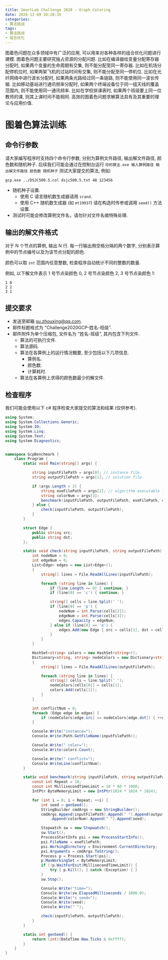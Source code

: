 ```yaml
---
title: SmartLab Challenge 2020 - Graph Coloring
date: 2020-12-09 10:28:35
categories:
- 算法挑战
tags:
- 算法挑战
- 组合优化
---
```

图着色问题在众多领域中有广泛的应用, 可以用来对各种各样的组合优化问题进行建模.
图着色问题主要研究独占资源的分配问题.
比如在编译器给变量分配寄存器分配时, 如果两个变量的生命周期有交集, 则不能分配至同一寄存器.
比如在机场分配停机位时, 如果两架飞机的过站时间有交集, 则不能分配至同一停机位.
比如在光纤网络中进行波长分配时, 如果两条光路经过同一条链路, 则不能使用同一波长传输.
比如移动基站进行通讯频率分配时, 如果两个终端设备位于同一组天线的覆盖范围内, 则不能使用同一通讯频率.
比如在学校排课表时, 如果两个班级要上同一位教师的课, 则其上课时间不能相同.
高效的图着色问题求解算法具有及其重要的理论与应用价值.



# 图着色算法训练

## 命令行参数

请大家编写程序时支持四个命令行参数, 分别为算例文件路径, 输出解文件路径, 颜色数和随机种子.
后续我们可能会通过在控制台运行 `你的算法.exe 输入算例路径 输出解文件路径 颜色数 随机种子` 测试大家提交的算法, 例如:
```
gcp.exe ../DSJC500.5.col dsjc500.5.txt 48 123456
```

- 随机种子设置.
  - 使用 C 语言随机数生成器请用 `srand`.
  - 使用 C++ 随机数生成器 (如 `mt19937`) 请在构造时传参或调用 `seed()` 方法设置.
- 测试时可能会修改算例文件名，请勿针对文件名做特殊处理.


## 输出的解文件格式

对于 N 个节点的算例, 输出 N 行.
每一行输出用空格分隔的两个数字, 分别表示算例中的节点编号以及为该节点分配的颜色.

颜色可以取 `int` 范围内任意整数, 检查程序自动统计不同的整数的数量.

例如, 以下解文件表示 1 号节点染颜色 0, 2 号节点染颜色 2, 3 号节点染颜色 1:
```
1 0 
2 2 
3 1
```


## 提交要求

- 发送至邮箱 [su.zhouxing@qq.com](mailto:su.zhouxing@qq.com).
- 邮件标题格式为 "Challenge2020GCP-姓名-班级".
- 邮件附件为单个压缩包, 文件名为 "姓名-班级", 其内包含下列文件.
  - 算法的可执行文件.
  - 算法源码.
  - 算法在各算例上的运行情况概要, 至少包括以下几项信息.
    - 算例名.
    - 颜色数.
    - 计算耗时.
  - 算法在各算例上求得的颜色数最少的解文件.


## 检查程序

我们可能会使用以下 c# 程序检查大家提交的算法和结果 (仅供参考).

```cs
using System;
using System.Collections.Generic;
using System.IO;
using System.Linq;
using System.Text;
using System.Diagnostics;


namespace GcpBenchmark {
    class Program {
        static void Main(string[] args) {

            string inputFilePath = args[0]; // instance file.
            string outputFilePath = args[1]; // solution file.

            if (args.Length > 3) {
                string exeFilePath = args[2]; // algorithm executable file.
                string colorNum = args[3];
                benchmark(inputFilePath, outputFilePath, exeFilePath, colorNum);
            } else {
                check(inputFilePath, outputFilePath);
            }
        }

        struct Edge {
            public string src;
            public string dst;
        };

        static void check(string inputFilePath, string outputFilePath) {
            int nodeNum = 0;
            int edgeNum = 0;
            List<Edge> edges = new List<Edge>();
            {
                string[] lines = File.ReadAllLines(inputFilePath);

                foreach (string line in lines) {
                    if (line.Length <= 0) { continue; }
                    if (line[0] == 'c') { continue; }

                    string[] cells = line.Split(' ');
                    if (line[0] == 'p') {
                        nodeNum = int.Parse(cells[2]);
                        edgeNum = int.Parse(cells[3]);
                        edges.Capacity = edgeNum;
                    } else if (line[0] == 'e') {
                        edges.Add(new Edge { src = cells[1], dst = cells[2] });
                    }
                }
            }

            HashSet<string> colors = new HashSet<string>();
            Dictionary<string, string> nodeColors = new Dictionary<string, string>();
            {
                string[] lines = File.ReadAllLines(outputFilePath);

                foreach (string line in lines) {
                    string[] cells = line.Split(' ');
                    nodeColors[cells[0]] = cells[1];
                    colors.Add(cells[1]);
                }
            }

            int conflictNum = 0;
            foreach (Edge edge in edges) {
                if (nodeColors[edge.src] == nodeColors[edge.dst]) { ++conflictNum; }
            }

            Console.Write("instance=");
            Console.Write(Path.GetFileName(inputFilePath));

            Console.Write(" color=");
            Console.Write(colors.Count);

            Console.Write(" conflict=");
            Console.WriteLine(conflictNum);
        }

        static void benchmark(string inputFilePath, string outputFilePath, string exeFilePath, string colorNum) {
            const int Repeat = 10;
            const int MillisecondTimeLimit = 10 * 60 * 1000;
            IntPtr ByteMemoryLimit = new IntPtr(1024 * 1024 * 1024);

            for (int i = 0; i < Repeat; ++i) {
                int seed = genSeed();
                StringBuilder cmdArgs = new StringBuilder();
                cmdArgs.Append(inputFilePath).Append(" ").Append(outputFilePath).Append(" ")
                    .Append(colorNum).Append(" ").Append(seed);

                Stopwatch sw = new Stopwatch();
                sw.Start();
                ProcessStartInfo psi = new ProcessStartInfo();
                psi.FileName = exeFilePath;
                psi.WorkingDirectory = Environment.CurrentDirectory;
                psi.Arguments = cmdArgs.ToString();
                Process p = Process.Start(psi);
                p.MaxWorkingSet = ByteMemoryLimit;
                if (!p.WaitForExit(MillisecondTimeLimit)) {
                    try { p.Kill(); } catch (Exception) { }
                }
                sw.Stop();

                Console.Write("time=");
                Console.Write(sw.ElapsedMilliseconds / 1000.0);
                Console.Write("s seed=");
                Console.Write(seed);
                Console.Write(" ");

                check(inputFilePath, outputFilePath);
            }
        }

        static int genSeed() {
            return (int)(DateTime.Now.Ticks & 0xffff);
        }
    }
}
```
